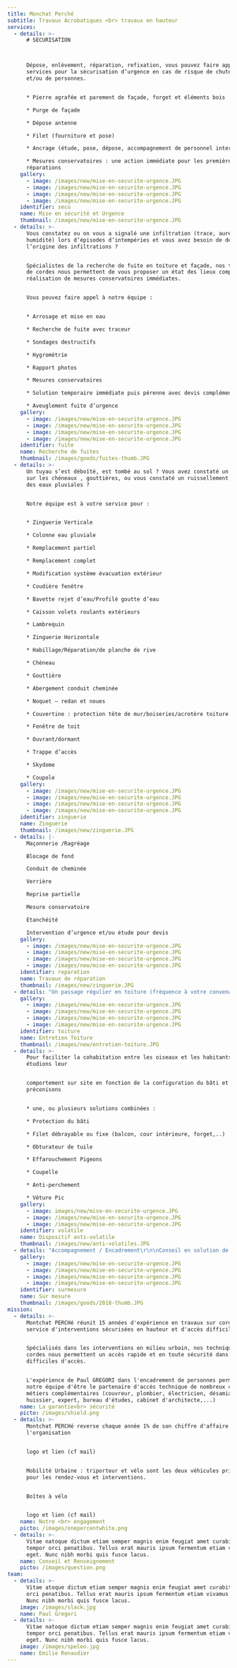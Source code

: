 ```yaml
---
title: Monchat Perché
subtitle: Travaux Acrobatiques <br> travaux en hauteur
services:
  - details: >-
      # SECURISATION



      Dépose, enlèvement, réparation, refixation, vous pouvez faire appel à nos
      services pour la sécurisation d’urgence en cas de risque de chute d’objets
      et/ou de personnes.


      * Pierre agrafée et parement de façade, forget et éléments bois

      * Purge de façade

      * Dépose antenne

      * Filet (fourniture et pose)

      * Ancrage (étude, pose, dépose, accompagnement de personnel intervenant)

      * Mesures conservatoires : une action immédiate pour les premières
      réparations
    gallery:
      - image: /images/new/mise-en-securite-urgence.JPG
      - image: /images/new/mise-en-securite-urgence.JPG
      - image: /images/new/mise-en-securite-urgence.JPG
      - image: /images/new/mise-en-securite-urgence.JPG
    identifier: secu
    name: Mise en sécurité et Urgence
    thumbnail: /images/new/mise-en-securite-urgence.JPG
  - details: >-
      Vous constatez ou on vous a signalé une infiltration (trace, auréole,
      humidité) lors d’épisodes d’intempéries et vous avez besoin de déterminer
      l’origine des infiltrations ?


      Spécialistes de la recherche de fuite en toiture et façade, nos techniques
      de cordes nous permettent de vous proposer un état des lieux complets avec
      réalisation de mesures conservatoires immédiates.


      Vous pouvez faire appel à notre équipe :


      * Arrosage et mise en eau

      * Recherche de fuite avec traceur

      * Sondages destructifs

      * Hygrométrie

      * Rapport photos

      * Mesures conservatoires

      * Solution temporaire immédiate puis pérenne avec devis complémentaire

      * Aveuglement fuite d’urgence
    gallery:
      - image: /images/new/mise-en-securite-urgence.JPG
      - image: /images/new/mise-en-securite-urgence.JPG
      - image: /images/new/mise-en-securite-urgence.JPG
      - image: /images/new/mise-en-securite-urgence.JPG
    identifier: fuite
    name: Recherche de fuites
    thumbnail: /images/goods/fuites-thumb.JPG
  - details: >-
      Un tuyau s’est déboîté, est tombé au sol ? Vous avez constaté un défaut
      sur les chéneaux , gouttières, ou vous constaté un ruissellement excessif
      des eaux pluviales ?


      Notre équipe est à votre service pour : 


      * Zinguerie Verticale

      * Colonne eau pluviale

      * Remplacement partiel

      * Remplacement complet

      * Modification système évacuation extérieur

      * Coudière fenêtre

      * Bavette rejet d’eau/Profilé goutte d’eau

      * Caisson volets roulants extérieurs

      * Lambrequin 

      * Zinguerie Horizontale

      * Habillage/Réparation/de planche de rive

      * Chéneau

      * Gouttière

      * Abergement conduit cheminée

      * Noquet – redan et noues

      * Couvertine : protection tête de mur/boiseries/acrotère toiture

      * Fenêtre de toit

      * Ouvrant/dormant

      * Trappe d’accès

      * Skydome 

      * Coupole
    gallery:
      - image: /images/new/mise-en-securite-urgence.JPG
      - image: /images/new/mise-en-securite-urgence.JPG
      - image: /images/new/mise-en-securite-urgence.JPG
      - image: /images/new/mise-en-securite-urgence.JPG
    identifier: zinguerie
    name: Zinguerie
    thumbnail: /images/new/zinguerie.JPG
  - details: |-
      Maçonnerie /Ragréage

      Blocage de fond

      Conduit de cheminée

      Verrière

      Reprise partielle

      Mesure conservatoire

      Etanchéité

      Intervention d’urgence et/ou étude pour devis
    gallery:
      - image: /images/new/mise-en-securite-urgence.JPG
      - image: /images/new/mise-en-securite-urgence.JPG
      - image: /images/new/mise-en-securite-urgence.JPG
      - image: /images/new/mise-en-securite-urgence.JPG
    identifier: reparation
    name: Travaux de réparation
    thumbnail: /images/new/zinguerie.JPG
  - details: "Un passage régulier en toiture (fréquence à votre convenance) favorise le prolongement de bon état du bâti et limite le risque d’infiltrations, lié aux fuites par débordement ou obstruction des évacuation.\r\n\n\r\n\nToiture Terrasse\r\n\nToiture Graviers\r\n\nToiture Végétalisée\r\n\nToiture Tuiles\r\n\nNettoyage vitraux/verrière\r\n\n\r\n\nRédaction Rapport\r\n\nPhotos\r\n\nPréconisation\r\n\nRéparation\r\n\n\r\n\nContrat Annuel\r\n\nContrat Semestriel\r\n\nPonctuel"
    gallery:
      - image: /images/new/mise-en-securite-urgence.JPG
      - image: /images/new/mise-en-securite-urgence.JPG
      - image: /images/new/mise-en-securite-urgence.JPG
      - image: /images/new/mise-en-securite-urgence.JPG
    identifier: toiture
    name: Entretien Toiture
    thumbnail: /images/new/entretien-toiture.JPG
  - details: >-
      Pour faciliter la cohabitation entre les oiseaux et les habitants, nous
      étudions leur 


      comportement sur site en fonction de la configuration du bâti et vous
      préconisons 


      * une, ou plusieurs solutions combinées :

      * Protection du bâti

      * Filet débrayable ou fixe (balcon, cour intérieure, forget,..)

      * Obturateur de tuile

      * Effarouchement Pigeons 

      * Coupelle

      * Anti-perchement

      * Vêture Pic
    gallery:
      - image: images/new/mise-en-securite-urgence.JPG
      - image: /images/new/mise-en-securite-urgence.JPG
      - image: /images/new/mise-en-securite-urgence.JPG
    identifier: volatile
    name: Dispositif anti-volatile
    thumbnail: /images/new/anti-volatiles.JPG
  - details: "Accompagnement / Encadrement\r\n\nConseil en solution de sécurisation\r\n\nAncrage mécanique /scellement\r chimique\n\nEvénementiel\r\n\nSupport technique\r\n\nPatrimoine\r\n\nTravaux spéciaux\r\n\n\n\n\\>Contactez-nous !"
    gallery:
      - image: /images/new/mise-en-securite-urgence.JPG
      - image: /images/new/mise-en-securite-urgence.JPG
      - image: /images/new/mise-en-securite-urgence.JPG
      - image: /images/new/mise-en-securite-urgence.JPG
    identifier: surmesure
    name: Sur mesure
    thumbnail: /images/goods/2018-thumb.JPG
mission:
  - details: >-
      Montchat PERCHé réunit 15 années d'expérience en travaux sur cordes au
      service d'interventions sécurisées en hauteur et d'accès difficile, .


      Spécialisés dans les interventions en milieu urbain, nos techniques de
      cordes nous permettent un accès rapide et en toute sécurité dans les zones
      difficiles d'accès.


      L'expérience de Paul GREGORI dans l'encadrement de personnes permet à
      notre équipe d'être le partenaire d'accès technique de nombreux corps de
      métiers complémentaires (couvreur, plombier, électricien, désamianteur,
      huissier, expert, bureau d'études, cabinet d'architecte,...)
    name: La garantie<br> sécurité
    picto: /images/shield.png
  - details: >-
      Montchat PERCHé reverse chaque année 1% de son chiffre d'affaire à
      l'organisation 


      logo et lien (cf mail)


      Mobilité Urbaine : triporteur et vélo sont les deux véhicules privilégiés
      pour les rendez-vous et interventions.


      Boîtes à vélo


      logo et lien (cf mail)
    name: Notre <br> engagement
    picto: /images/onepercentwhite.png
  - details: >-
      Vitae natoque dictum etiam semper magnis enim feugiat amet curabitur
      tempor orci penatibus. Tellus erat mauris ipsum fermentum etiam vivamus
      eget. Nunc nibh morbi quis fusce lacus.
    name: Conseil et Renseignement
    picto: /images/question.png
team:
  - details: >-
      Vitae atoque dictum etiam semper magnis enim feugiat amet curabitur tempor
      orci penatibus. Tellus erat mauris ipsum fermentum etiam vivamus eget.
      Nunc nibh morbi quis fusce lacus.
    image: /images/slack.jpg
    name: Paul Gregori
  - details: >-
      Vitae natoque dictum etiam semper magnis enim feugiat amet curabitur
      tempor orci penatibus. Tellus erat mauris ipsum fermentum etiam vivamus
      eget. Nunc nibh morbi quis fusce lacus.
    image: /images/speleo.jpg
    name: Emilie Renaudier
---
```


